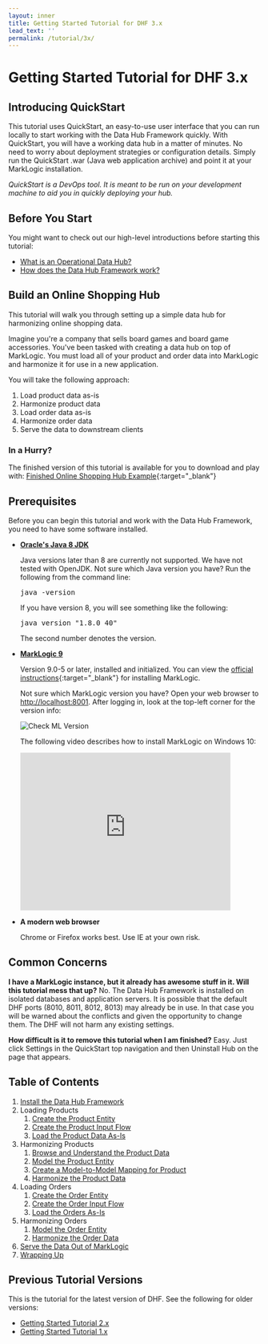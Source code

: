 ```yaml
---
layout: inner
title: Getting Started Tutorial for DHF 3.x
lead_text: ''
permalink: /tutorial/3x/
---
```


# Getting Started Tutorial for DHF 3.x

## Introducing QuickStart

This tutorial uses QuickStart, an easy-to-use user interface that you can run locally to start working with the Data Hub Framework quickly. With QuickStart, you will have a working data hub in a matter of minutes. No need to worry about deployment strategies or configuration details. Simply run the QuickStart .war (Java web application archive)  and point it at your MarkLogic installation.

_QuickStart is a DevOps tool. It is meant to be run on your development machine to aid you in quickly deploying your hub._

## Before You Start
You might want to check out our high-level introductions before starting this tutorial:

- [What is an Operational Data Hub?]({{site.baseurl}}/understanding/concepts/)
- [How does the Data Hub Framework work?]({{site.baseurl}}/understanding/how-it-works/)

## Build an Online Shopping Hub
This tutorial will walk you through setting up a simple data hub for harmonizing online shopping data.

Imagine you're a company that sells board games and board game accessories. You've been tasked with creating a data hub on top of MarkLogic. You must load all of your product and order data into MarkLogic and harmonize it for use in a new application.

You will take the following approach:

1. Load product data as-is
1. Harmonize product data
1. Load order data as-is
1. Harmonize order data
1. Serve the data to downstream clients

### In a Hurry?
The finished version of this tutorial is available for you to download and play with: [Finished Online Shopping Hub Example](https://github.com/marklogic/marklogic-data-hub/tree/develop/examples/online-store){:target="_blank"}

## Prerequisites

Before you can begin this tutorial and work with the Data Hub Framework, you need to have some software installed.

- **[Oracle's Java 8 JDK](http://www.oracle.com/technetwork/java/javase/downloads/index.html)**

  Java versions later than 8 are currently not supported. We have not tested with OpenJDK. Not sure which Java version you have? Run the following from the command line:
  <pre class="cmdline">
  java -version
  </pre>
  If you have version 8, you will see something like the following:
  <pre class="cmdline">
  java version "1.8.0_40"
  </pre>
  The second number denotes the version.

- **[MarkLogic 9](https://developer.marklogic.com/products)**

  Version 9.0-5 or later, installed and initialized. You can view the [official instructions](https://docs.marklogic.com/guide/installation){:target="_blank"} for installing MarkLogic.

  Not sure which MarkLogic version you have? Open your web browser to [http://localhost:8001](http://localhost:8001). After logging in, look at the top-left corner for the version info:

  ![Check ML Version]({{site.baseurl}}/images/3x/ml-version-check.png)

  The following video describes how to install MarkLogic on Windows 10:
  <iframe width="420" height="315" src="https://www.youtube.com/embed/WaRi9HMtz5Q" frameborder="0" allowfullscreen></iframe>

- **A modern web browser**

  Chrome or Firefox works best. Use IE at your own risk.

## Common Concerns
**I have a MarkLogic instance, but it already has awesome stuff in it. Will this tutorial mess that up?**
No. The Data Hub Framework is installed on isolated databases and application servers. It is possible that the default DHF ports (8010, 8011, 8012, 8013) may already be in use. In that case you will be warned about the conflicts and given the opportunity to change them. The DHF will not harm any existing settings.

**How difficult is it to remove this tutorial when I am finished?**
Easy. Just click Settings in the QuickStart top navigation and then Uninstall Hub on the page that appears.

<!--- DHFPROD-646 TODO add navigation to the header/footer of tutorial pages to avoid having to click back to the TOC -->

## Table of Contents
1. [Install the Data Hub Framework](./install/)
1. Loading Products
   1. [Create the Product Entity](./create-product-entity/)
   1. [Create the Product Input Flow](./create-product-input-flow/)
   1. [Load the Product Data As-Is](./load-products-as-is/)
1. Harmonizing Products
   1. [Browse and Understand the Product Data](./browse-understand-product-data/)
   1. [Model the Product Entity](./modeling-product-entity/)
   1. [Create a Model-to-Model Mapping for Product](./mapping-product-entity/)
   1. [Harmonize the Product Data](./harmonizing-product-data/)
1. Loading Orders
   1. [Create the Order Entity](./create-order-entity/)
   1. [Create the Order Input Flow](./create-order-input-flow/)
   1. [Load the Orders As-Is](./load-orders-as-is/)
1. Harmonizing Orders
   1. [Model the Order Entity](./modeling-order-entity/)
   1. [Harmonize the Order Data](./harmonizing-order-data/)
1. [Serve the Data Out of MarkLogic](./serve-data/)
1. [Wrapping Up](./wrapping-up/)

## Previous Tutorial Versions

This is the tutorial for the latest version of DHF. See the following for older versions:

- [Getting Started Tutorial 2.x](./2x/)
- [Getting Started Tutorial 1.x](./1x/)

